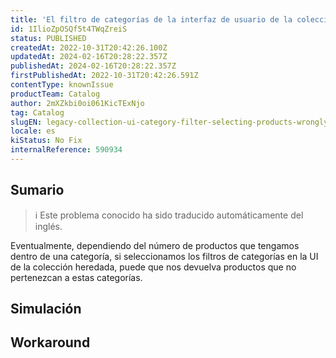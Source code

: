 ```yaml
---
title: 'El filtro de categorías de la interfaz de usuario de la colección heredada selecciona productos erróneamente en la colección.'
id: 1IlioZpOSQf5t4TWqZreiS
status: PUBLISHED
createdAt: 2022-10-31T20:42:26.100Z
updatedAt: 2024-02-16T20:28:22.357Z
publishedAt: 2024-02-16T20:28:22.357Z
firstPublishedAt: 2022-10-31T20:42:26.591Z
contentType: knownIssue
productTeam: Catalog
author: 2mXZkbi0oi061KicTExNjo
tag: Catalog
slugEN: legacy-collection-ui-category-filter-selecting-products-wrongly-to-the-collection
locale: es
kiStatus: No Fix
internalReference: 590934
---
```


## Sumario

>ℹ️ Este problema conocido ha sido traducido automáticamente del inglés.


Eventualmente, dependiendo del número de productos que tengamos dentro de una categoría, si seleccionamos los filtros de categorías en la UI de la colección heredada, puede que nos devuelva productos que no pertenezcan a estas categorías.


##

## Simulación



## Workaround



